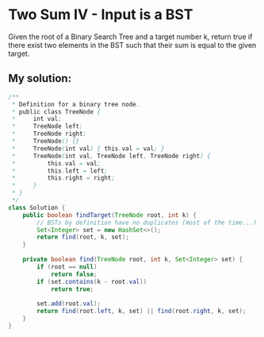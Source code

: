 # Two Sum IV - Input is a BST

Given the root of a Binary Search Tree and a target number k, return true if there exist two elements in the BST such that their sum is equal to the given target.

## My solution:

```Java
/**
 * Definition for a binary tree node.
 * public class TreeNode {
 *     int val;
 *     TreeNode left;
 *     TreeNode right;
 *     TreeNode() {}
 *     TreeNode(int val) { this.val = val; }
 *     TreeNode(int val, TreeNode left, TreeNode right) {
 *         this.val = val;
 *         this.left = left;
 *         this.right = right;
 *     }
 * }
 */
class Solution {
    public boolean findTarget(TreeNode root, int k) {
        // BSTs by definition have no duplicates (most of the time...) so we can use a Set to store previous values
        Set<Integer> set = new HashSet<>();
        return find(root, k, set);
    }
    
    private boolean find(TreeNode root, int k, Set<Integer> set) {
        if (root == null)
            return false;
        if (set.contains(k - root.val))
            return true;
        
        set.add(root.val);
        return find(root.left, k, set) || find(root.right, k, set);
    }
}
```
